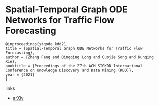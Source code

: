 # Spatial-Temporal Graph ODE Networks for Traffic Flow Forecasting

```
@inproceedings{stgode_kdd21,
title = {Spatial-Temporal Graph ODE Networks for Traffic Flow Forecasting},
author = {Zheng Fang and Qingqing Long and Guojie Song and Kunqing Xie},
booktitle = {Proceedings of the 27th ACM SIGKDD International Conference on Knowledge Discovery and Data Mining (KDD)},
year = {2021}
}
```

links
- [arXiv](https://arxiv.org/abs/2106.12931)

